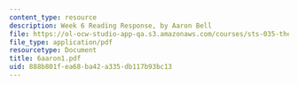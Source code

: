 ```yaml
---
content_type: resource
description: Week 6 Reading Response, by Aaron Bell
file: https://ol-ocw-studio-app-qa.s3.amazonaws.com/courses/sts-035-the-history-of-computing-spring-2004/888b801fea68ba42a335db117b93bc13_6aaron1.pdf
file_type: application/pdf
resourcetype: Document
title: 6aaron1.pdf
uid: 888b801f-ea68-ba42-a335-db117b93bc13
---
```

